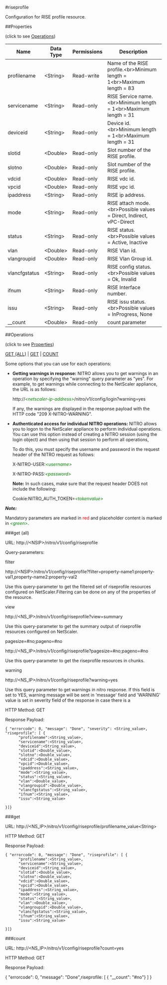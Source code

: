 #riseprofile

Configuration for RISE profile resource.


##Properties 
<span>(click to see [Operations](#operations))</span>


<table><thead><tr><th>Name</th><th> Data Type</th><th> Permissions</th><th>Description</th></tr></thead><tbody><tr><td>profilename</td><td>&lt;String></td><td>Read-write</td><td>Name of the RISE profile.&lt;br>Minimum length = 1&lt;br>Maximum length = 83</td><tr><tr><td>servicename</td><td>&lt;String></td><td>Read-only</td><td>RISE Service name.&lt;br>Minimum length = 1&lt;br>Maximum length = 31</td><tr><tr><td>deviceid</td><td>&lt;String></td><td>Read-only</td><td>Device id.&lt;br>Minimum length = 1&lt;br>Maximum length = 31</td><tr><tr><td>slotid</td><td>&lt;Double></td><td>Read-only</td><td>Slot number of the RISE profile.</td><tr><tr><td>slotno</td><td>&lt;Double></td><td>Read-only</td><td>Slot number of the RISE profile.</td><tr><tr><td>vdcid</td><td>&lt;Double></td><td>Read-only</td><td>RISE vdc id.</td><tr><tr><td>vpcid</td><td>&lt;Double></td><td>Read-only</td><td>RISE vpc id.</td><tr><tr><td>ipaddress</td><td>&lt;String></td><td>Read-only</td><td>RISE ip address.</td><tr><tr><td>mode</td><td>&lt;String></td><td>Read-only</td><td>RISE attach mode.&lt;br>Possible values = Direct, Indirect, vPC-Direct</td><tr><tr><td>status</td><td>&lt;String></td><td>Read-only</td><td>RISE status.&lt;br>Possible values = Active, Inactive</td><tr><tr><td>vlan</td><td>&lt;Double></td><td>Read-only</td><td>RISE Vlan id.</td><tr><tr><td>vlangroupid</td><td>&lt;Double></td><td>Read-only</td><td>RISE Vlan Group id.</td><tr><tr><td>vlancfgstatus</td><td>&lt;String></td><td>Read-only</td><td>RISE config status.&lt;br>Possible values = Ok, Invalid</td><tr><tr><td>ifnum</td><td>&lt;String></td><td>Read-only</td><td>RISE Interface number.</td><tr><tr><td>issu</td><td>&lt;String></td><td>Read-only</td><td>RISE issu status.&lt;br>Possible values = InProgress, None</td><tr><tr><td>__count</td><td>&lt;Double></td><td>Read-only</td><td>count parameter</td><tr></tbody></table>
##Operations 
<span>(click to see [Properties](#properties))</span>


[GET (ALL)](#get-(all)) | [GET](#get) | [COUNT](#count)


Some options that you can use for each operations:
<ul><li><p><b>Getting warnings in response:</b> NITRO allows you to get warnings in an operation by specifying the "warning" query parameter as "yes". For example, to get warnings while connecting to the NetScaler appliance, the URL is as follows:</p><p>http://<span style="color:green;font-style:italic;">&lt;netscaler-ip-address&gt;</span>/nitro/v1/config/login?warning=yes</p><p>If any, the warnings are displayed in the response payload with the HTTP code "209 X-NITRO-WARNING".</p></li><li><p><b>Authenticated access for individual NITRO operations:</b> NITRO allows you to logon to the NetScaler appliance to perform individual operations. You can use this option instead of creating a NITRO session (using the login object) and then using that session to perform all operations,</p><p>To do this, you must specify the username and password in the request header of the NITRO request as follows:</p><p>X-NITRO-USER:<span style="color:green;font-style:italic;">&lt;username&gt;</span></p><p>X-NITRO-PASS:<span style="color:green;font-style:italic;">&lt;password&gt;</span></p><p><b>Note:</b> In such cases, make sure that the request header DOES not include the following:</p><p>Cookie:NITRO_AUTH_TOKEN=<span style="color:green;font-style:italic;">&lt;tokenvalue&gt;</span></p></li></ul>



***Note:*** 
Mandatory parameters are marked in <span style="color:#FF0000;">red</span> and placeholder content is marked in <span style="color:green;font-style:italic">&lt;green&gt;</span>.

###get (all)



URL: http://&lt;NSIP&gt;/nitro/v1/config/riseprofile
Query-parameters:
filter
http://&lt;NSIP&gt;/nitro/v1/config/riseprofile?filter=property-name1:property-val1,property-name2:property-val2
Use this query-parameter to get the filtered set of riseprofile resources configured on NetScaler.Filtering can be done on any of the properties of the resource.


view
http://&lt;NS_IP&gt;/nitro/v1/config/riseprofile?view=summary
Use this query-parameter to get the summary output of riseprofile resources configured on NetScaler.


pagesize=#no;pageno=#no
http://&lt;NS_IP&gt;/nitro/v1/config/riseprofile?pagesize=#no;pageno=#no
Use this query-parameter to get the riseprofile resources in chunks.


warning
http://&lt;NS_IP&gt;/nitro/v1/config/riseprofile?warning=yes
Use this query parameter to get warnings in nitro response. If this field is set to YES, warning message will be sent in 'message' field and 'WARNING' value is set in severity field of the response in case there is a



HTTP Method: GET
Response Payload: ```{ "errorcode": 0, "message": "Done", "severity": <String_value>, "riseprofile": [ {      "profilename":<String_value>,      "servicename":<String_value>,      "deviceid":<String_value>,      "slotid":<Double_value>,      "slotno":<Double_value>,      "vdcid":<Double_value>,      "vpcid":<Double_value>,      "ipaddress":<String_value>,      "mode":<String_value>,      "status":<String_value>,      "vlan":<Double_value>,      "vlangroupid":<Double_value>,      "vlancfgstatus":<String_value>,      "ifnum":<String_value>,      "issu":<String_value>}]}```



###get



URL: http://&lt;NS_IP&gt;/nitro/v1/config/riseprofile/profilename_value&lt;String&gt;
HTTP Method: GET
Response Payload: ```{ "errorcode": 0, "message": "Done", "riseprofile": [ {      "profilename":<String_value>,      "servicename":<String_value>,      "deviceid":<String_value>,      "slotid":<Double_value>,      "slotno":<Double_value>,      "vdcid":<Double_value>,      "vpcid":<Double_value>,      "ipaddress":<String_value>,      "mode":<String_value>,      "status":<String_value>,      "vlan":<Double_value>,      "vlangroupid":<Double_value>,      "vlancfgstatus":<String_value>,      "ifnum":<String_value>,      "issu":<String_value>}]}```



###count



URL: http://&lt;NS_IP&gt;/nitro/v1/config/riseprofile?count=yes
HTTP Method: GET
Response Payload: 
{ "errorcode": 0, "message": "Done",riseprofile: [ { "__count": "#no"} ] }


